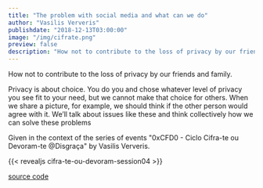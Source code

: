```yaml
---
title: "The problem with social media and what can we do"
author: "Vasilis Ververis"
publishdate: "2018-12-13T03:00:00"
image: "/img/cifrate.png"
preview: false
description: "How not to contribute to the loss of privacy by our friends and family."
---
```


How not to contribute to the loss of privacy by our friends and family.

Privacy is about choice. You do you and chose whatever level of privacy you see fit to your need, but we cannot make that choice for others. When we share a picture, for example, we should think if the other person would agree with it. We’ll talk about issues like these and think collectively how we can solve these problems

Given in the context of the series of events "0xCFD0 - Ciclo Cifra-te ou Devoram-te @Disgraça" by Vasilis Ververis.

{{< revealjs cifra-te-ou-devoram-session04 >}} <!-- revealjs presentation without the ".html"-->

[source code](https://github.com/PrivacyLx/slides)
